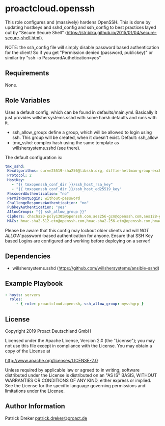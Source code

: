 # proactcloud.openssh

This role configures and (massively) hardens OpenSSH. This is done by updating hostkeys and sshd_config and ssh_config to best practices layed out by "Secure Secure Shell" (<https://stribika.github.io/2015/01/04/secure-secure-shell.html>).

NOTE: the ssh_config file will simply disable password based authentication for the client! So if you get "Permission denied (password, publickey)" or similar try "ssh -o PasswordAuthetication=yes"

## Requirements

None.

## Role Variables

Uses a default config, which can be found in defaults/main.yml. Basically it just provides willshersystems.sshd with some harsh defaults and runs with it.

* ssh_allow_group: define a group, which will be allowed to login using ssh. This group will be created, when it doesn't exist. Default: ssh_allow
* tmx_sshd: complex hash using the same template as willshersystems.sshd (see there).

 The default configuration is:

 ```yaml
 tmx_sshd:
  KexAlgorithms: curve25519-sha256@libssh.org, diffie-hellman-group-exchange-sha256
  Protocol: 2
  HostKey:
    - "{{ tmxopenssh_conf_dir }}/ssh_host_rsa_key"
    - "{{ tmxopenssh_conf_dir }}/ssh_host_ed25519_key"
  PasswordAuthentication: "no"
  PermitRootLogin: without-password
  ChallengeResponseAuthentication: "no"
  PubkeyAuthentication: "yes"
  AllowGroups: "{{ ssh_allow_group }}"
  Ciphers: chacha20-poly1305@openssh.com,aes256-gcm@openssh.com,aes128-gcm@openssh.com,aes256-ctr,aes192-ctr,aes128-ctr
  MACs: hmac-sha2-512-etm@openssh.com,hmac-sha2-256-etm@openssh.com,hmac-ripemd160-etm@openssh.com,umac-128-etm@openssh.com,hmac-sha2-512,hmac-sha2-256,hmac-ripemd160,umac-128@openssh.com
```

Please be aware that this config may lockout older clients and will *NOT ALLOW* password-based authentication for anyone. Ensure that SSH Key based Logins are configured and working before deploying on a server!

## Dependencies

* willshersystems.sshd (<https://github.com/willshersystems/ansible-sshd>)

## Example Playbook

```yml
- hosts: servers
  roles:
     - { role: proactcloud.openssh, ssh_allow_group: mysshgrp }
```

## License

Copyright 2019 Proact Deutschland GmbH

Licensed under the Apache License, Version 2.0 (the "License");
you may not use this file except in compliance with the License.
You may obtain a copy of the License at

<http://www.apache.org/licenses/LICENSE-2.0>

Unless required by applicable law or agreed to in writing, software
distributed under the License is distributed on an "AS IS" BASIS,
WITHOUT WARRANTIES OR CONDITIONS OF ANY KIND, either express or implied.
See the License for the specific language governing permissions and
limitations under the License.

## Author Information

Patrick Dreker <patrick.dreker@proact.de>
